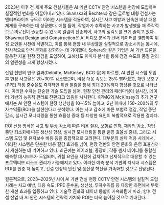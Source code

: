 2023년 이후 전 세계 주요 건설사들은 AI 기반 CCTV 안전 시스템을 현장에 도입하며 실질적인 변화를 이끌어내고 있다. Skanska와 Bechtel과 같은 글로벌 대형 건설사는 엔터프라이즈 규모로 이러한 시스템을 적용하여, 실시간 사고 예방과 신속한 비상 대응 체계를 구축하는 데 성공했다. 예를 들어, 작업자가 추락하는 사고가 발생했을 때 즉각적으로 의료진이 출동할 수 있도록 알림이 전송되어, 사고의 심각도를 크게 줄이고 있다. Shawmut Design and Construction은 AI 비디오 분석과 센서 데이터를 결합하여 위험 요인을 사전에 식별하고, 이를 통해 현장 내 부상률을 실질적으로 감소시키는 동시에, 전사적으로 안전 문화를 강화하는 데 기여했다. Sphere와 같은 기업은 AI 기반 드론을 활용한 자율 현장 점검을 도입하여, 고해상도 이미지 분석을 통해 점검 속도와 품질 관리의 일관성을 크게 향상시켰다.

산업 전반의 연구 결과(Deloitte, McKinsey, BCG 등)에 따르면, AI 안전 시스템 도입 후 현장 사고율은 20~30% 감소했으며, 비상 대응 속도는 25% 빨라졌고, 개인 보호구(PPE) 착용 준수율도 즉각적인 위반 알림을 통해 최대 20%까지 향상된 것으로 나타났다. 이러한 수치는 단순한 기술 도입을 넘어, 현장 안전 관리의 패러다임이 실시간, 데이터 기반의 능동적 관리로 전환되고 있음을 시사한다. KPMG와 McKinsey의 추가 연구에서는 AI 안전 시스템이 현장 생산성을 10~15% 높이고, 2년 이내에 150~200%의 투자수익률(ROI)을 실현한다고 분석했다. 이는 사고 감소에 따른 보험료 절감, 작업 중단 감소, 실시간 모니터링을 통한 효율성 증대 등 다양한 요인이 복합적으로 작용한 결과다.

ROI 산정 방식은 사고 및 부상 감소에 따른 비용 절감, 보험료 인하, 재작업 감소, 작업 중단 최소화에 따른 생산성 향상, 실시간 모니터링을 통한 운영 효율성 증대, 그리고 시스템 도입 및 유지보수 비용 등을 종합적으로 고려한다. 대부분의 실제 적용 사례에서, 이러한 시스템은 단순한 비용 절감 효과를 넘어, 현장 전반의 안전 문화와 운영 효율성까지 개선하는 데 기여하고 있다. 최근에는 웨어러블, 중장비, 각종 센서 데이터를 통합한 예측형 대시보드가 도입되며, 위험 요인을 사전에 감지하고 선제적으로 대응할 수 있는 프로액티브 리스크 관리가 가능해지고 있다. 이러한 예측 분석 기반의 차세대 시스템은 ROI를 한층 더 높이고, 건설 현장의 안전 및 생산성 혁신을 가속화할 것으로 전망된다.

결론적으로, 2023~2025년 사이 AI 기반 건설 현장 CCTV 안전 시스템의 실질적 도입 사례는 사고 예방, 대응 속도, PPE 준수율, 생산성, 투자수익률 등 다양한 측면에서 뚜렷한 개선 효과를 입증하고 있다. 기술적 진화와 데이터 통합이 가속화됨에 따라, 향후 건설 산업 내 AI 안전 시스템의 전략적 가치와 ROI는 더욱 높아질 것으로 기대된다.